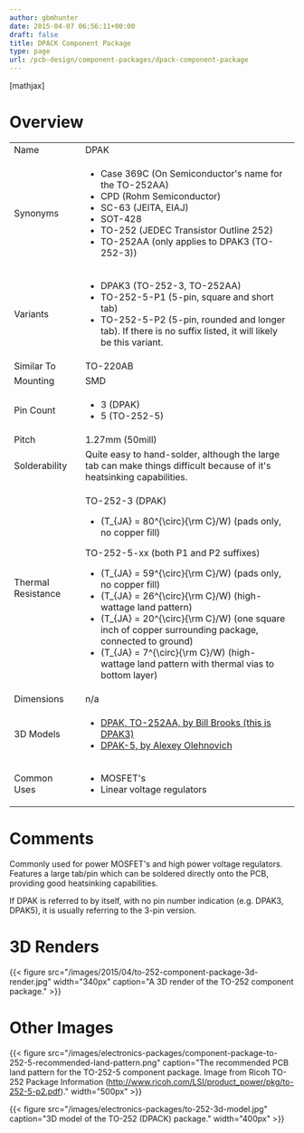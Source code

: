 ```yaml
---
author: gbmhunter
date: 2015-04-07 06:56:11+00:00
draft: false
title: DPACK Component Package
type: page
url: /pcb-design/component-packages/dpack-component-package
---
```


[mathjax]




# Overview


<table >
<tbody >
<tr >

<td >Name
</td>

<td >DPAK
</td>
</tr>
<tr >

<td >Synonyms
</td>

<td >



  * Case 369C (On Semiconductor's name for the TO-252AA)
  * CPD (Rohm Semiconductor)
  * SC-63 (JEITA, EIAJ)
  * SOT-428
  * TO-252 (JEDEC Transistor Outline 252)
  * TO-252AA (only applies to DPAK3 (TO-252-3))


</td>
</tr>
<tr >

<td >Variants
</td>

<td >



  * DPAK3 (TO-252-3, TO-252AA)
  * TO-252-5-P1 (5-pin, square and short tab)
  * TO-252-5-P2 (5-pin, rounded and longer tab). If there is no suffix listed, it will likely be this variant.


</td>
</tr>
<tr >

<td >Similar To
</td>

<td >TO-220AB
</td>
</tr>
<tr >

<td >Mounting
</td>

<td >SMD
</td>
</tr>
<tr >

<td >Pin Count
</td>

<td >



  * 3 (DPAK)
  * 5 (TO-252-5)


</td>
</tr>
<tr >

<td >Pitch
</td>

<td >1.27mm (50mill)
</td>
</tr>
<tr >

<td >Solderability
</td>

<td >Quite easy to hand-solder, although the large tab can make things difficult because of it's heatsinking capabilities.
</td>
</tr>
<tr >

<td >Thermal Resistance
</td>

<td >


TO-252-3 (DPAK)





  * \(T_{JA} = 80^{\circ}{\rm C}/W\) (pads only, no copper fill)



TO-252-5-xx (both P1 and P2 suffixes)





  * \(T_{JA} = 59^{\circ}{\rm C}/W\) (pads only, no copper fill)
  * \(T_{JA} = 26^{\circ}{\rm C}/W\) (high-wattage land pattern)
  * \(T_{JA} = 20^{\circ}{\rm C}/W\) (one square inch of copper surrounding package, connected to ground)
  * \(T_{JA} = 7^{\circ}{\rm C}/W\) (high-wattage land pattern with thermal vias to bottom layer)


</td>
</tr>
<tr >

<td >Dimensions
</td>

<td >n/a
</td>
</tr>
<tr >

<td >3D Models
</td>

<td >



  * [DPAK, TO-252AA, by Bill Brooks (this is DPAK3)](http://www.3dcontentcentral.com/download-model.aspx?catalogid=171&id=444823)
  * [DPAK-5, by Alexey Olehnovich](http://www.3dcontentcentral.com/download-model.aspx?catalogid=171&id=432344) 


</td>
</tr>
<tr >

<td >Common Uses
</td>

<td >



  * MOSFET's
  * Linear voltage regulators


</td>
</tr>
</tbody>
</table>


# Comments




Commonly used for power MOSFET's and high power voltage regulators. Features a large tab/pin which can be soldered directly onto the PCB, providing good heatsinking capabilities.




If DPAK is referred to by itself, with no pin number indication (e.g. DPAK3, DPAK5), it is usually referring to the 3-pin version.




# 3D Renders


{{< figure src="/images/2015/04/to-252-component-package-3d-render.jpg" width="340px" caption="A 3D render of the TO-252 component package."  >}}


# Other Images




{{< figure src="/images/electronics-packages/component-package-to-252-5-recommended-land-pattern.png" caption="The recommended PCB land pattern for the TO-252-5 component package. Image from Ricoh TO-252 Package Information (http://www.ricoh.com/LSI/product_power/pkg/to-252-5-p2.pdf)."  width="500px" >}}




{{< figure src="/images/electronics-packages/to-252-3d-model.jpg" caption="3D model of the TO-252 (DPACK) package."  width="400px" >}}

